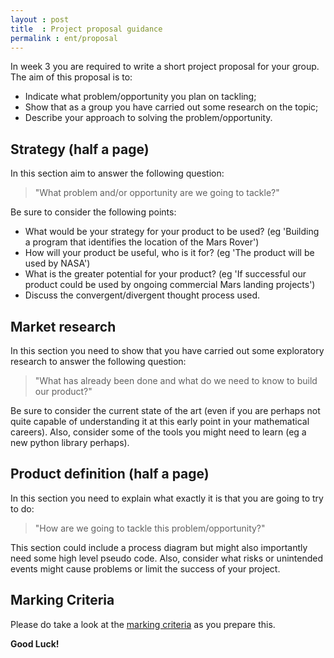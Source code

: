 ```yaml
---
layout : post
title  : Project proposal guidance
permalink : ent/proposal
---
```


In week 3 you are required to write a short project proposal for your group. The aim of this proposal is to:

- Indicate what problem/opportunity you plan on tackling;
- Show that as a group you have carried out some research on the topic;
- Describe your approach to solving the problem/opportunity.


## Strategy (half a page)

In this section aim to answer the following question:

> "What problem and/or opportunity are we going to tackle?"

Be sure to consider the following points:

- What would be your strategy for your product to be used? (eg 'Building a
  program that identifies the location of the Mars Rover')
- How will your product be useful, who is it for?  (eg 'The product will be used by NASA')
- What is the greater potential for your product? (eg 'If successful our product could be used by ongoing commercial Mars landing projects')
- Discuss the convergent/divergent thought process used.


## Market research

In this section you need to show that you have carried out some exploratory
research to answer the following question:

> "What has already been done and what do we need to know to build our product?"

Be sure to consider the current state of the art (even if you are perhaps not
quite capable of understanding it at this early point in your mathematical
careers). Also, consider some of the tools you might need to learn (eg a new
python library perhaps).


## Product definition (half a page)

In this section you need to explain what exactly it is that you are going to try to do:

> "How are we going to tackle this problem/opportunity?"

This section could include a process diagram but might also importantly need some high level pseudo code.
Also, consider what risks or unintended events might cause problems or limit the success of your project.

## Marking Criteria

Please do take a look at the [marking
criteria]({{site.baseurl}}/assets/assessment/project_report.pdf) as you prepare this.

**Good Luck!**
